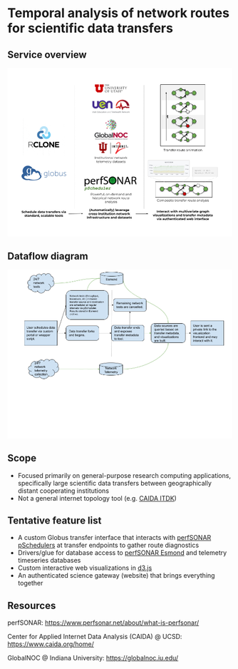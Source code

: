 # Temporal analysis of network routes for scientific data transfers

## Service overview

![](images/dt-na_architecture.png)

## Dataflow diagram

![](images/dt-na_dataflow.png)

## Scope

* Focused primarily on general-purpose research computing applications, specifically large scientific data transfers between geographically distant cooperating institutions
* Not a general internet topology tool (e.g. [CAIDA ITDK](https://www.caida.org/data/internet-topology-data-kit/))

## Tentative feature list

* A custom Globus transfer interface that interacts with [perfSONAR pSchedulers](https://docs.perfsonar.net/pscheduler_intro.html) at transfer endpoints to gather route diagnostics
* Drivers/glue for database access to [perfSONAR Esmond](https://docs.perfsonar.net/esmond_api_rest.html) and telemetry timeseries databases
* Custom interactive web visualizations in [d3.js](https://d3js.org/)
* An authenticated science gateway (website) that brings everything together

## Resources

perfSONAR: https://www.perfsonar.net/about/what-is-perfsonar/

Center for Applied Internet Data Analysis (CAIDA) @ UCSD: https://www.caida.org/home/

GlobalNOC @ Indiana University: https://globalnoc.iu.edu/


